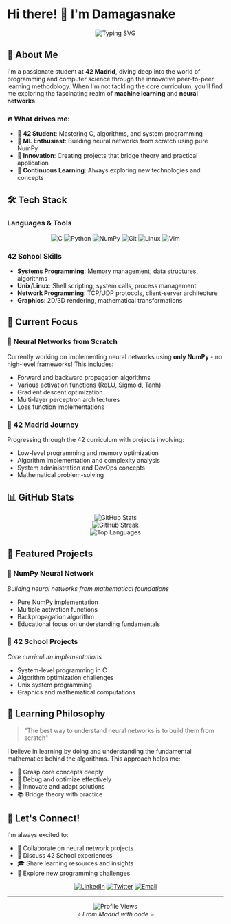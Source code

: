 # Hi there! 👋 I'm Damagasnake

<div align="center">
  <img src="https://readme-typing-svg.herokuapp.com?font=Fira+Code&weight=500&size=24&duration=3000&pause=1000&color=2F81F7&center=true&vCenter=true&width=600&lines=42+Madrid+Student+%F0%9F%9A%80;Neural+Network+Enthusiast+%F0%9F%A7%A0;Building+with+NumPy+%E2%9A%A1" alt="Typing SVG" />
</div>

## 🎯 About Me

I'm a passionate student at **42 Madrid**, diving deep into the world of programming and computer science through the innovative peer-to-peer learning methodology. When I'm not tackling the core curriculum, you'll find me exploring the fascinating realm of **machine learning** and **neural networks**.

### 🔥 What drives me:
- 🏫 **42 Student**: Mastering C, algorithms, and system programming
- 🧠 **ML Enthusiast**: Building neural networks from scratch using pure NumPy
- 🚀 **Innovation**: Creating projects that bridge theory and practical application
- 🌱 **Continuous Learning**: Always exploring new technologies and concepts

## 🛠️ Tech Stack

### Languages & Tools
<div align="center">
  
![C](https://img.shields.io/badge/C-00599C?style=for-the-badge&logo=c&logoColor=white)
![Python](https://img.shields.io/badge/Python-3776AB?style=for-the-badge&logo=python&logoColor=white)
![NumPy](https://img.shields.io/badge/numpy-%23013243.svg?style=for-the-badge&logo=numpy&logoColor=white)
![Git](https://img.shields.io/badge/Git-F05032?style=for-the-badge&logo=git&logoColor=white)
![Linux](https://img.shields.io/badge/Linux-FCC624?style=for-the-badge&logo=linux&logoColor=black)
![Vim](https://img.shields.io/badge/VIM-%2311AB00.svg?style=for-the-badge&logo=vim&logoColor=white)

</div>

### 42 School Skills
- **Systems Programming**: Memory management, data structures, algorithms
- **Unix/Linux**: Shell scripting, system calls, process management
- **Network Programming**: TCP/UDP protocols, client-server architecture
- **Graphics**: 2D/3D rendering, mathematical transformations

## 🎯 Current Focus

### 🧮 Neural Networks from Scratch
Currently working on implementing neural networks using **only NumPy** - no high-level frameworks! This includes:
- Forward and backward propagation algorithms
- Various activation functions (ReLU, Sigmoid, Tanh)
- Gradient descent optimization
- Multi-layer perceptron architectures
- Loss function implementations

### 🏫 42 Madrid Journey
Progressing through the 42 curriculum with projects involving:
- Low-level programming and memory optimization
- Algorithm implementation and complexity analysis
- System administration and DevOps concepts
- Mathematical problem-solving

## 📊 GitHub Stats

<div align="center">
  <img src="https://github-readme-stats.vercel.app/api?username=Damagasnake&show_icons=true&theme=tokyonight&hide_border=true&count_private=true" alt="GitHub Stats" />
</div>

<div align="center">
  <img src="https://github-readme-streak-stats.herokuapp.com/?user=Damagasnake&theme=tokyonight&hide_border=true" alt="GitHub Streak" />
</div>

<div align="center">
  <img src="https://github-readme-stats.vercel.app/api/top-langs/?username=Damagasnake&layout=compact&theme=tokyonight&hide_border=true&langs_count=8" alt="Top Languages" />
</div>

## 🚀 Featured Projects

### 🧠 NumPy Neural Network
*Building neural networks from mathematical foundations*
- Pure NumPy implementation
- Multiple activation functions
- Backpropagation algorithm
- Educational focus on understanding fundamentals

### 🏫 42 School Projects
*Core curriculum implementations*
- System-level programming in C
- Algorithm optimization challenges
- Unix system programming
- Graphics and mathematical computations

## 🌟 Learning Philosophy

> "The best way to understand neural networks is to build them from scratch" 

I believe in learning by doing and understanding the fundamental mathematics behind the algorithms. This approach helps me:
- 🎯 Grasp core concepts deeply
- 🔧 Debug and optimize effectively
- 🚀 Innovate and adapt solutions
- 📚 Bridge theory with practice

## 🤝 Let's Connect!

I'm always excited to:
- 👥 Collaborate on neural network projects
- 💬 Discuss 42 School experiences
- 🎓 Share learning resources and insights
- 🚀 Explore new programming challenges

<div align="center">
  
[![LinkedIn](https://img.shields.io/badge/LinkedIn-0077B5?style=for-the-badge&logo=linkedin&logoColor=white)](https://linkedin.com/in/your-profile)
[![Twitter](https://img.shields.io/badge/Twitter-1DA1F2?style=for-the-badge&logo=twitter&logoColor=white)](https://twitter.com/your-handle)
[![Email](https://img.shields.io/badge/Email-D14836?style=for-the-badge&logo=gmail&logoColor=white)](mailto:your-email@domain.com)

</div>

---

<div align="center">
  <img src="https://komarev.com/ghpvc/?username=Damagasnake&color=blueviolet&style=for-the-badge&label=Profile+Views" alt="Profile Views" />
</div>

<div align="center">
  <i>⭐ From Madrid with code ⭐</i>
</div> 